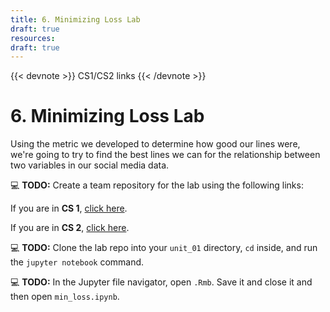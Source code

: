 ```yaml
---
title: 6. Minimizing Loss Lab
draft: true
resources:
draft: true
---
```

{{< devnote >}}
CS1/CS2 links
{{< /devnote >}}

# 6. Minimizing Loss Lab

Using the metric we developed to determine how good our lines were, we're going to try to find the best lines we can for the relationship between two variables in our social media data.

💻 **TODO:** Create a team repository for the lab using the following links:

If you are in **CS 1**, [click here](https://classroom.github.com/g/NXMUIVW5).

If you are in **CS 2**, [click here](https://classroom.github.com/g/nvYi-TiM).

💻 **TODO:** Clone the lab repo into your `unit_01` directory, `cd` inside, and run the `jupyter notebook` command.

💻 **TODO:** In the Jupyter file navigator, open `.Rmb`. Save it and close it and then open `min_loss.ipynb`.
